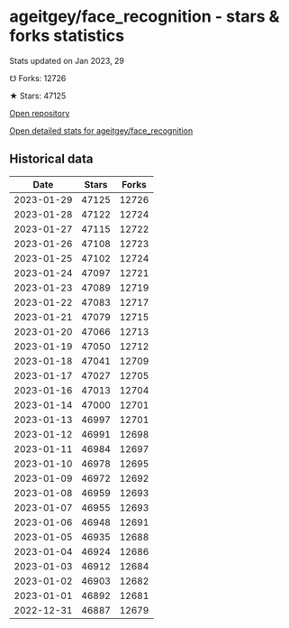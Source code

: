 # ageitgey/face_recognition - stars & forks statistics

Stats updated on Jan 2023, 29

☋ Forks: 12726

★ Stars: 47125

[Open repository](https://github.com/ageitgey/face_recognition)

[Open detailed stats for ageitgey/face_recognition](https://reviewgithub.com/rep/ageitgey/face_recognition)

## Historical data
| Date | Stars | Forks |
|------|-------|-------|
| 2023-01-29 | 47125 | 12726 | 
| 2023-01-28 | 47122 | 12724 | 
| 2023-01-27 | 47115 | 12722 | 
| 2023-01-26 | 47108 | 12723 | 
| 2023-01-25 | 47102 | 12724 | 
| 2023-01-24 | 47097 | 12721 | 
| 2023-01-23 | 47089 | 12719 | 
| 2023-01-22 | 47083 | 12717 | 
| 2023-01-21 | 47079 | 12715 | 
| 2023-01-20 | 47066 | 12713 | 
| 2023-01-19 | 47050 | 12712 | 
| 2023-01-18 | 47041 | 12709 | 
| 2023-01-17 | 47027 | 12705 | 
| 2023-01-16 | 47013 | 12704 | 
| 2023-01-14 | 47000 | 12701 | 
| 2023-01-13 | 46997 | 12701 | 
| 2023-01-12 | 46991 | 12698 | 
| 2023-01-11 | 46984 | 12697 | 
| 2023-01-10 | 46978 | 12695 | 
| 2023-01-09 | 46972 | 12692 | 
| 2023-01-08 | 46959 | 12693 | 
| 2023-01-07 | 46955 | 12693 | 
| 2023-01-06 | 46948 | 12691 | 
| 2023-01-05 | 46935 | 12688 | 
| 2023-01-04 | 46924 | 12686 | 
| 2023-01-03 | 46912 | 12684 | 
| 2023-01-02 | 46903 | 12682 | 
| 2023-01-01 | 46892 | 12681 | 
| 2022-12-31 | 46887 | 12679 | 


